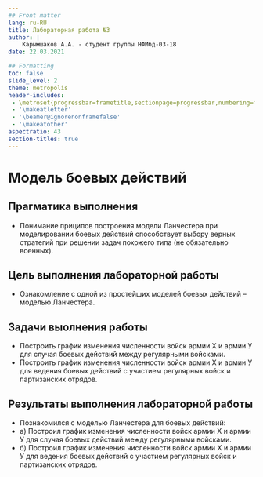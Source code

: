 ```yaml
---
## Front matter
lang: ru-RU
title: Лабораторная работа №3
author: |
	Карымшаков А.А. - студент группы НФИбд-03-18
date: 22.03.2021

## Formatting
toc: false
slide_level: 2
theme: metropolis
header-includes: 
 - \metroset{progressbar=frametitle,sectionpage=progressbar,numbering=fraction}
 - '\makeatletter'
 - '\beamer@ignorenonframefalse'
 - '\makeatother'
aspectratio: 43
section-titles: true
---
```


# Модель боевых действий

## Прагматика выполнения

- Понимание приципов построения модели Ланчестера при моделировании боевых действий способствует выбору верных стратегий при решении задач похожего типа (не обязательно военных).

## Цель выполнения лабораторной работы

- Ознакомление с одной из простейших моделей боевых действий – моделью Ланчестера. 

## Задачи выолнения работы

- Построить график изменения численности войск армии Х и армии У для случая боевых действий между регулярными войсками.
- Построить график изменения численности войск армии Х и армии У для ведения боевых действий с участием регулярных войск и партизанских отрядов.

## Результаты выполнения лабораторной работы

- Познакомился с моделью Ланчестера для боевых действий:
- а) Построил график изменения численности войск армии Х и армии У для случая боевых действий между регулярными войсками.
- б) Построил график изменения численности войск армии Х и армии У для ведения боевых действий с участием регулярных войск и партизанских отрядов.
